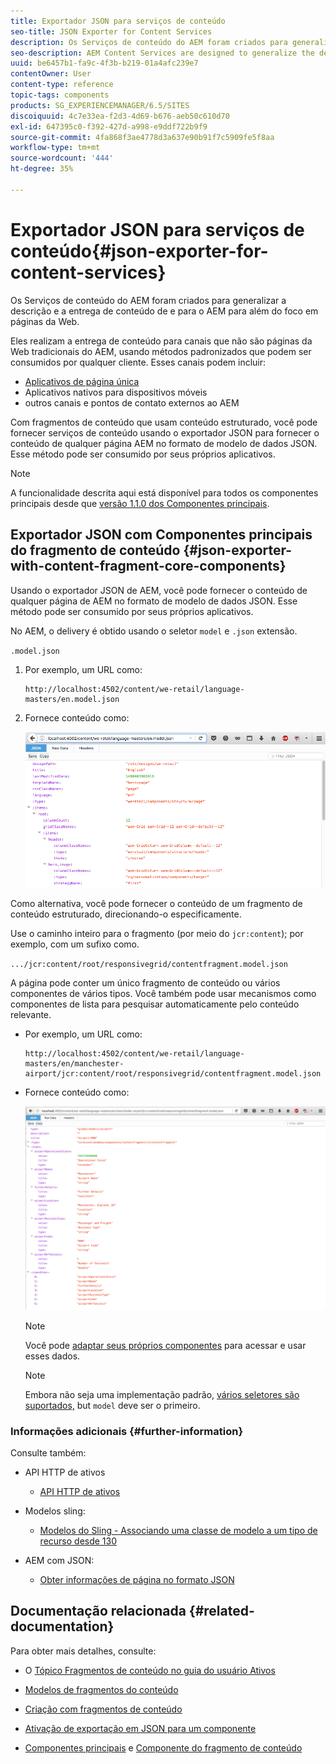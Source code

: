 ```yaml
---
title: Exportador JSON para serviços de conteúdo
seo-title: JSON Exporter for Content Services
description: Os Serviços de conteúdo do AEM foram criados para generalizar a descrição e a entrega de conteúdo de e para o AEM para além do foco em páginas da Web. Eles realizam a entrega de conteúdo para canais que não são páginas da Web tradicionais do AEM, usando métodos padronizados que podem ser consumidos por qualquer cliente.
seo-description: AEM Content Services are designed to generalize the description and delivery of content in/from AEM beyond a focus on web pages. They provide the delivery of content to channels that are not traditional AEM web pages, using standardized methods that can be consumed by any client.
uuid: be6457b1-fa9c-4f3b-b219-01a4afc239e7
contentOwner: User
content-type: reference
topic-tags: components
products: SG_EXPERIENCEMANAGER/6.5/SITES
discoiquuid: 4c7e33ea-f2d3-4d69-b676-aeb50c610d70
exl-id: 647395c0-f392-427d-a998-e9ddf722b9f9
source-git-commit: 4fa868f3ae4778d3a637e90b91f7c5909fe5f8aa
workflow-type: tm+mt
source-wordcount: '444'
ht-degree: 35%

---
```


# Exportador JSON para serviços de conteúdo{#json-exporter-for-content-services}

Os Serviços de conteúdo do AEM foram criados para generalizar a descrição e a entrega de conteúdo de e para o AEM para além do foco em páginas da Web.

Eles realizam a entrega de conteúdo para canais que não são páginas da Web tradicionais do AEM, usando métodos padronizados que podem ser consumidos por qualquer cliente. Esses canais podem incluir:

* [Aplicativos de página única](spa-walkthrough.md)
* Aplicativos nativos para dispositivos móveis
* outros canais e pontos de contato externos ao AEM

Com fragmentos de conteúdo que usam conteúdo estruturado, você pode fornecer serviços de conteúdo usando o exportador JSON para fornecer o conteúdo de qualquer página AEM no formato de modelo de dados JSON. Esse método pode ser consumido por seus próprios aplicativos.

>[!NOTE]
>
>A funcionalidade descrita aqui está disponível para todos os componentes principais desde que [versão 1.1.0 dos Componentes principais](https://experienceleague.adobe.com/docs/experience-manager-core-components/using/introduction.html?lang=pt-BR).

## Exportador JSON com Componentes principais do fragmento de conteúdo {#json-exporter-with-content-fragment-core-components}

Usando o exportador JSON de AEM, você pode fornecer o conteúdo de qualquer página de AEM no formato de modelo de dados JSON. Esse método pode ser consumido por seus próprios aplicativos.

No AEM, o delivery é obtido usando o seletor `model` e `.json` extensão.

`.model.json`

1. Por exemplo, um URL como:

   ```shell
   http://localhost:4502/content/we-retail/language-masters/en.model.json
   ```

1. Fornece conteúdo como:

   ![chlimage_1-192](assets/chlimage_1-192.png)

Como alternativa, você pode fornecer o conteúdo de um fragmento de conteúdo estruturado, direcionando-o especificamente.

Use o caminho inteiro para o fragmento (por meio do `jcr:content`); por exemplo, com um sufixo como.

`.../jcr:content/root/responsivegrid/contentfragment.model.json`

A página pode conter um único fragmento de conteúdo ou vários componentes de vários tipos. Você também pode usar mecanismos como componentes de lista para pesquisar automaticamente pelo conteúdo relevante.

* Por exemplo, um URL como:

   ```shell
   http://localhost:4502/content/we-retail/language-masters/en/manchester-airport/jcr:content/root/responsivegrid/contentfragment.model.json
   ```

* Fornece conteúdo como:

   ![chlimage_1-193](assets/chlimage_1-193.png)

   >[!NOTE]
   >
   >Você pode [adaptar seus próprios componentes](/help/sites-developing/json-exporter-components.md) para acessar e usar esses dados.

   >[!NOTE]
   >
   >Embora não seja uma implementação padrão, [vários seletores são suportados,](json-exporter-components.md#multiple-selectors) but `model` deve ser o primeiro.

### Informações adicionais {#further-information}

Consulte também:

* API HTTP de ativos

   * [API HTTP de ativos](/help/assets/mac-api-assets.md)

* Modelos sling:

   * [Modelos do Sling - Associando uma classe de modelo a um tipo de recurso desde 130](https://sling.apache.org/documentation/bundles/models.html#associating-a-model-class-with-a-resource-type-since-130)

* AEM com JSON:

   * [Obter informações de página no formato JSON](/help/sites-developing/pageinfo.md)

## Documentação relacionada {#related-documentation}

Para obter mais detalhes, consulte:

* O [Tópico Fragmentos de conteúdo no guia do usuário Ativos](https://experienceleague.adobe.com/docs/experience-manager-64/assets/home.html?lang=en&amp;topic=/experience-manager/6-4/assets/morehelp/content-fragments.ug.js)

* [Modelos de fragmentos do conteúdo](/help/assets/content-fragments/content-fragments-models.md)
* [Criação com fragmentos de conteúdo](/help/sites-authoring/content-fragments.md)
* [Ativação de exportação em JSON para um componente](/help/sites-developing/json-exporter-components.md)

* [Componentes principais](https://experienceleague.adobe.com/docs/experience-manager-core-components/using/introduction.html?lang=pt-BR) e [Componente do fragmento de conteúdo](https://experienceleague.adobe.com/docs/experience-manager-core-components/using/wcm-components/content-fragment-component.html?lang=en)
